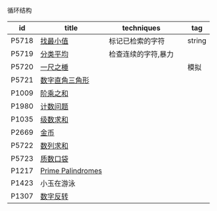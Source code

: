 循环结构

| id    | title                                                       | techniques          |      | tag    |
| ----- | ----------------------------------------------------------- | ------------------- | ---- | ------ |
| P5718 | [找最小值](https://www.luogu.com.cn/problem/P5718)          | 标记已检索的字符    |      | string |
| P5719 | [分类平均](https://www.luogu.com.cn/problem/P5719)          | 检查连续的字符,暴力 |      |        |
| P5720 | [一尺之棰](https://www.luogu.com.cn/problem/P5720)          |                     |      | 模拟   |
| P5721 | [数字直角三角形](https://www.luogu.com.cn/problem/P5721)    |                     |      |        |
| P1009 | [阶乘之和](https://www.luogu.com.cn/problem/P1009)          |                     |      |        |
| P1980 | [计数问题](https://www.luogu.com.cn/problem/P1980)          |                     |      |        |
| P1035 | [级数求和](https://www.luogu.com.cn/problem/P1035)          |                     |      |        |
| P2669 | [金币](https://www.luogu.com.cn/problem/P2669)              |                     |      |        |
| P5722 | [数列求和](https://www.luogu.com.cn/problem/P5722)          |                     |      |        |
| P5723 | [质数口袋](https://www.luogu.com.cn/problem/P5723)          |                     |      |        |
| P1217 | [Prime Palindromes](https://www.luogu.com.cn/problem/P1217) |                     |      |        |
| P1423 | 小玉在游泳                                                  |                     |      |        |
| P1307 | [数字反转](https://www.luogu.com.cn/problem/P1307)          |                     |      |        |


